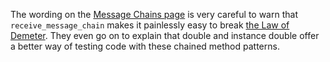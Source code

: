 The wording on the [Message Chains
page](https://relishapp.com/rspec/rspec-mocks/v/3-9/docs/working-with-legacy-code/message-chains) is very careful to
warn that `receive_message_chain` makes it painlessly easy to break [the Law of
Demeter](https://en.wikipedia.org/wiki/Law_of_Demeter). They even go on to explain that double and instance double offer
a better way of testing code with these chained method patterns.

